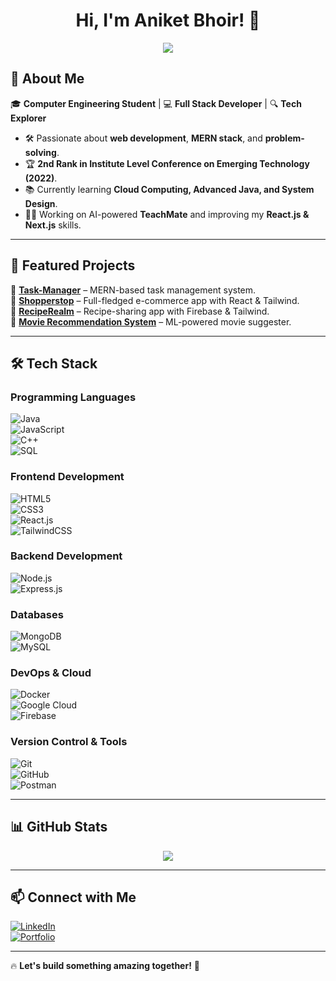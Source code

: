 <h1 align="center">Hi, I'm Aniket Bhoir! 👋</h1>
<p align="center">
  <img src="https://github-readme-stats.vercel.app/api?username=Aniket-373&show_icons=true&theme=radical" />
</p>

## 🚀 About Me  
🎓 **Computer Engineering Student** | 💻 **Full Stack Developer** | 🔍 **Tech Explorer**  

- 🛠 Passionate about **web development**, **MERN stack**, and **problem-solving**.  
- 🏆 **2nd Rank in Institute Level Conference on Emerging Technology (2022)**.  
- 📚 Currently learning **Cloud Computing, Advanced Java, and System Design**.  
- 👨‍💻 Working on AI-powered **TeachMate** and improving my **React.js & Next.js** skills.  

---

## 📌 Featured Projects  
🔹 [**Task-Manager**](https://github.com/Aniket-373/Task-Manager) – MERN-based task management system.  
🔹 [**Shopperstop**](https://github.com/Aniket-373/Shopperstop) – Full-fledged e-commerce app with React & Tailwind.  
🔹 [**RecipeRealm**](https://github.com/Aniket-373/RecipeRealm) – Recipe-sharing app with Firebase & Tailwind.  
🔹 [**Movie Recommendation System**](https://github.com/Aniket-373/Movie-Recommendation-System) – ML-powered movie suggester.  

---

## 🛠 Tech Stack  

### **Programming Languages**  
![Java](https://img.shields.io/badge/Java-ED8B00?style=for-the-badge&logo=openjdk&logoColor=white)  
![JavaScript](https://img.shields.io/badge/JavaScript-F7DF1E?style=for-the-badge&logo=javascript&logoColor=black)  
![C++](https://img.shields.io/badge/C++-00599C?style=for-the-badge&logo=c%2B%2B&logoColor=white)  
![SQL](https://img.shields.io/badge/SQL-4479A1?style=for-the-badge&logo=database&logoColor=white)  

### **Frontend Development**  
![HTML5](https://img.shields.io/badge/HTML5-E34F26?style=for-the-badge&logo=html5&logoColor=white)  
![CSS3](https://img.shields.io/badge/CSS3-1572B6?style=for-the-badge&logo=css3&logoColor=white)  
![React.js](https://img.shields.io/badge/React-20232A?style=for-the-badge&logo=react&logoColor=61DAFB)  
![TailwindCSS](https://img.shields.io/badge/TailwindCSS-38B2AC?style=for-the-badge&logo=tailwind-css&logoColor=white)  

### **Backend Development**  
![Node.js](https://img.shields.io/badge/Node.js-43853D?style=for-the-badge&logo=node.js&logoColor=white)  
![Express.js](https://img.shields.io/badge/Express.js-000000?style=for-the-badge&logo=express&logoColor=white) 

### **Databases**  
![MongoDB](https://img.shields.io/badge/MongoDB-4EA94B?style=for-the-badge&logo=mongodb&logoColor=white)  
![MySQL](https://img.shields.io/badge/MySQL-4479A1?style=for-the-badge&logo=mysql&logoColor=white)  

### **DevOps & Cloud**  
![Docker](https://img.shields.io/badge/Docker-2496ED?style=for-the-badge&logo=docker&logoColor=white)  
![Google Cloud](https://img.shields.io/badge/Google%20Cloud-4285F4?style=for-the-badge&logo=google-cloud&logoColor=white)  
![Firebase](https://img.shields.io/badge/Firebase-FFCA28?style=for-the-badge&logo=firebase&logoColor=black)  

### **Version Control & Tools**  
![Git](https://img.shields.io/badge/Git-F05032?style=for-the-badge&logo=git&logoColor=white)  
![GitHub](https://img.shields.io/badge/GitHub-100000?style=for-the-badge&logo=github&logoColor=white)  
![Postman](https://img.shields.io/badge/Postman-FF6C37?style=for-the-badge&logo=postman&logoColor=white)  

---

## 📊 GitHub Stats  
<p align="center">
  <img src="https://github-readme-streak-stats.herokuapp.com/?user=Aniket-373&theme=radical" />
</p>

---

## 📫 Connect with Me  
[![LinkedIn](https://img.shields.io/badge/LinkedIn-blue?style=for-the-badge&logo=linkedin)](https://www.linkedin.com/in/aniket-bhoir-1910bb18b/)  
[![Portfolio](https://img.shields.io/badge/Portfolio-Black?style=for-the-badge&logo=vercel)](https://aniketbhoir-portfolio-website.netlify.app/)  

---

🔥 **Let's build something amazing together!** 🚀
